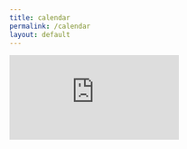 ```yaml
---
title: calendar
permalink: /calendar
layout: default
---
```

<div class="container m-3 mx-auto">
    <div class="embed-responsive embed-responsive-16by9">
        <iframe class="embed-responsive-item" src="https://calendar.google.com/calendar/embed?height=700&wkst=1&bgcolor=%23ffffff&ctz=America%2FNew_York&showTitle=0&showNav=0&showPrint=0&showTabs=0&showCalendars=0&showTz=1&showDate=1&mode=MONTH&src=dGVhbUBwZWFjY2Uub3Jn&color=%23039BE5" style="border-width:0" frameborder="0" scrolling="no">
        </iframe>
    </div>
</div>